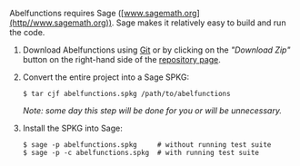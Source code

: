 Abelfunctions requires Sage ([www.sagemath.org](http//www.sagemath.org)). Sage makes it relatively easy to build and run the code.

1. Download Abelfunctions using [Git](https://git-scm.com) or by clicking on the *"Download Zip"* button on the right-hand side of the [repository page](https://github.com/abelfunctions/abelfunctions).
2. Convert the entire project into a Sage SPKG:

   ```
   $ tar cjf abelfunctions.spkg /path/to/abelfunctions
   ```

   *Note: some day this step will be done for you or will be unnecessary.*

3. Install the SPKG into Sage:

   ```
   $ sage -p abelfunctions.spkg     # without running test suite
   $ sage -p -c abelfunctions.spkg  # with running test suite
   ```
